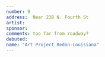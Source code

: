 ```yaml
---
number: 9
address:  Near 238 N. Fourth St
artist:  
sponsor:
comments: too far from roadway?
debuted: 
name: "Art Project Redon-Louisiana"
---
```

